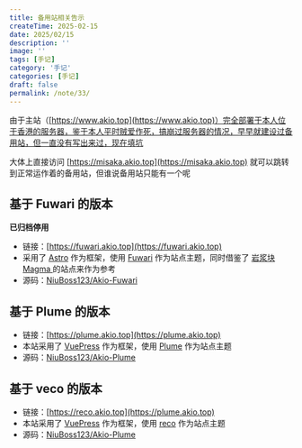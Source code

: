 ```yaml
---
title: 备用站相关告示
createTime: 2025-02-15
date: 2025/02/15
description: ''
image: ''
tags: [手记]
category: '手记'
categories: [手记]
draft: false 
permalink: /note/33/
---
```

<script setup>
import RepoCard from 'vuepress-theme-plume/features/RepoCard.vue'
</script>

由于主站（[https://www.akio.top](https://www.akio.top)）完全部署于本人位于香港的服务器，鉴于本人平时贼爱作死，搞崩过服务器的情况，早早就建设过备用站，但一直没有写出来过，现在填坑

大体上直接访问 [https://misaka.akio.top](https://misaka.akio.top) 就可以跳转到正常运作着的备用站，但谁说备用站只能有一个呢

## 基于 Fuwari 的版本

**已归档停用** 

- 链接：[https://fuwari.akio.top](https://fuwari.akio.top)
- 采用了 [Astro](https://astro.build/) 作为框架，使用 [Fuwari](https://github.com/saicaca/fuwari) 作为站点主题，同时借鉴了 [岩浆块Magma ](https://magma.ink/) 的站点来作为参考
- 源码：[NiuBoss123/Akio-Fuwari](https://github.com/NiuBoss123/Akio-Fuwari)

<RepoCard repo="NiuBoss123/Akio-Fuwari" />

## 基于 Plume 的版本

- 链接：[https://plume.akio.top](https://plume.akio.top)
- 本站采用了 [VuePress](https://v2.vuepress.vuejs.org/) 作为框架，使用 [Plume](https://theme-plume.vuejs.press/) 作为站点主题
- 源码：[NiuBoss123/Akio-Plume](https://github.com/NiuBoss123/Akio-Plume)

<RepoCard repo="NiuBoss123/Akio-Plume" />

## 基于 veco 的版本

- 链接：[https://reco.akio.top](https://plume.akio.top)
- 本站采用了 [VuePress](https://v2.vuepress.vuejs.org/) 作为框架，使用 [reco](https://vuepress-theme-reco.recoluan.com) 作为站点主题
- 源码：[NiuBoss123/Akio-Plume](https://github.com/NiuBoss123/Akio-reco)

<RepoCard repo="NiuBoss123/Akio-reco" />